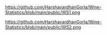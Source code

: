 https://github.com/HarshavardhanGorla/Wine-Statistics/blob/main/public/WS1.png

https://github.com/HarshavardhanGorla/Wine-Statistics/blob/main/public/WS2.png

